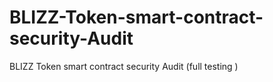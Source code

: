 # BLIZZ-Token-smart-contract-security-Audit
BLIZZ Token smart contract security Audit (full testing )

